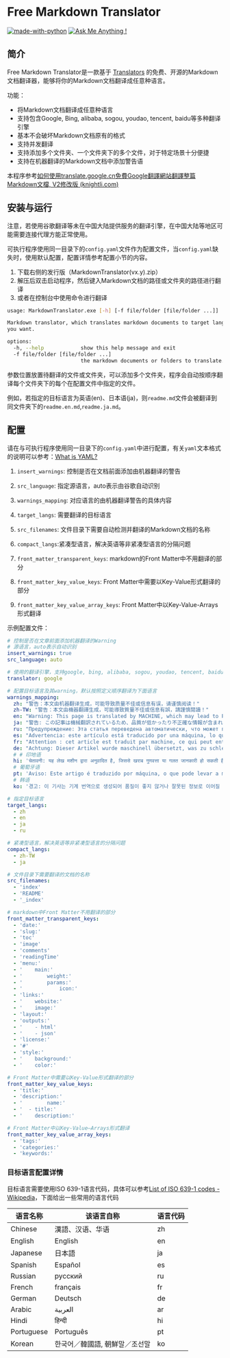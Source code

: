 # Free Markdown Translator

[![made-with-python](https://img.shields.io/badge/Made%20with-Python-1f425f.svg)](https://www.python.org/)
[![Ask Me Anything !](https://img.shields.io/badge/Ask%20me-anything-1abc9c.svg)](https://GitHub.com/Naereen/ama)

## 简介

Free Markdown Translator是一款基于 [Translators](https://github.com/UlionTse/translators) 的免费、开源的Markdown文档翻译器，能够将你的Markdown文档翻译成任意种语言。

功能：

- 将Markdown文档翻译成任意种语言
- 支持包含Google, Bing, alibaba, sogou, youdao, tencent, baidu等多种翻译引擎
- 基本不会破坏Markdown文档原有的格式
- 支持并发翻译
- 支持添加多个文件夹、一个文件夹下的多个文件，对于特定场景十分便捷
- 支持在机器翻译的Markdown文档中添加警告语

本程序参考[如何使用translate.google.cn免費Google翻譯網站翻譯整篇Markdown文檔, V2修改版 (knightli.com)](https://www.knightli.com/zh-tw/2022/04/24/免費-google-翻譯-整篇-markdown-文檔-修改版/)

## 安装与运行

注意，若使用谷歌翻译等未在中国大陆提供服务的翻译引擎，在中国大陆等地区可能需要连接代理方能正常使用。

可执行程序使用同一目录下的`config.yaml`文件作为配置文件，当`config.yaml`缺失时，使用默认配置，配置详情参考配置小节的内容。

1. 下载右侧的发行版（MarkdownTranslator(vx.y).zip）
2. 解压后双击启动程序，然后键入Markdown文档的路径或文件夹的路径进行翻译
3. 或者在控制台中使用命令进行翻译

```bash
usage: MarkdownTranslator.exe [-h] [-f file/folder [file/folder ...]]

Markdown translator, which translates markdown documents to target languages
you want.

options:
  -h, --help            show this help message and exit
  -f file/folder [file/folder ...]
                        the markdown documents or folders to translate.
```

参数位置放置待翻译的文件或文件夹，可以添加多个文件夹，程序会自动按顺序翻译每个文件夹下的每个在配置文件中指定的文件。

例如，若指定的目标语言为英语(en)、日本语(ja)，则`readme.md`文件会被翻译到同文件夹下的`readme.en.md`,`readme.ja.md`。

## 配置

请在与可执行程序使用同一目录下的`config.yaml`中进行配置，有关`yaml`文本格式的说明可以参考：[What is YAML? ](https://www.redhat.com/en/topics/automation/what-is-yaml)

1. `insert_warnings`: 控制是否在文档前面添加由机器翻译的警告

2. `src_language`: 指定源语言，auto表示由谷歌自动识别

3. `warnings_mapping`: 对应语言的由机器翻译警告的具体内容

4. `target_langs`: 需要翻译的目标语言

5. `src_filenames`: 文件目录下需要自动检测并翻译的Markdown文档的名称

6. `compact_langs`:紧凑型语言，解决英语等非紧凑型语言的分隔问题

7. `front_matter_transparent_keys`: markdown的Front Matter中不用翻译的部分

8. `front_matter_key_value_keys`: Front Matter中需要以Key-Value形式翻译的部分

9. `front_matter_key_value_array_keys`: Front Matter中以Key-Value-Arrays形式翻译

示例配置文件：

```yaml
# 控制是否在文章前面添加机器翻译的Warning
# 源语言，auto表示自动识别
insert_warnings: true
src_language: auto

# 使用的翻译引擎，支持google, bing, alibaba, sogou, youdao, tencent, baidu等翻译引擎
translator: google

# 配置目标语言及其warning，默认按照定义顺序翻译为下面语言
warnings_mapping:
  zh: "警告：本文由机器翻译生成，可能导致质量不佳或信息有误，请谨慎阅读！"
  zh-TW: "警告：本文由機器翻譯生成，可能導致質量不佳或信息有誤，請謹慎閱讀！"
  en: "Warning: This page is translated by MACHINE, which may lead to POOR QUALITY or INCORRECT INFORMATION, please read with CAUTION!"
  ja: "警告: この記事は機械翻訳されているため、品質が低かったり不正確な情報が含まれる可能性があります。よくお読みください。"
  ru: "Предупреждение: Эта статья переведена автоматически, что может привести к некачественной или неверной информации, пожалуйста, внимательно прочитайте!"
  es: "Advertencia: este artículo está traducido por una máquina, lo que puede dar lugar a una mala calidad o información incorrecta. ¡Lea atentamente!"
  fr: "Attention : cet article est traduit par machine, ce qui peut entraîner une mauvaise qualité ou des informations incorrectes, veuillez lire attentivement !"
  de: "Achtung: Dieser Artikel wurde maschinell übersetzt, was zu schlechter Qualität oder falschen Informationen führen kann, bitte sorgfältig lesen!"
  # # 印地语
  hi: 'चेतावनी: यह लेख मशीन द्वारा अनुवादित है, जिससे खराब गुणवत्ता या गलत जानकारी हो सकती है, कृपया ध्यान से पढ़ें!'
  # 葡萄牙语
  pt: 'Aviso: Este artigo é traduzido por máquina, o que pode levar a má qualidade ou informações incorretas, leia com atenção!'
  # 韩语
  ko: '경고: 이 기사는 기계 번역으로 생성되어 품질이 좋지 않거나 잘못된 정보로 이어질 수 있으므로 주의 깊게 읽으십시오!'

# 指定目标语言
target_langs:
  - zh
  - en
  - ja
  - ru

# 紧凑型语言，解决英语等非紧凑型语言的分隔问题
compact_langs:
  - zh-TW
  - ja

# 文件目录下需要翻译的文档的名称
src_filenames:
  - 'index'
  - 'README'
  - '_index'

# markdown中Front Matter不用翻译的部分
front_matter_transparent_keys:
  - 'date:'
  - 'slug:'
  - 'toc'
  - 'image'
  - 'comments'
  - 'readingTime'
  - 'menu:'
  - '    main:'
  - '        weight:'
  - '        params:'
  - '            icon:'
  - 'links:'
  - '    website:'
  - '    image:'
  - 'layout:'
  - 'outputs:'
  - '    - html'
  - '    - json'
  - 'license:'
  - '#'
  - 'style:'
  - '    background:'
  - '    color:'

# Front Matter中需要以Key-Value形式翻译的部分
front_matter_key_value_keys:
  - 'title:'
  - 'description:'
  - '        name:'
  - '  - title:'
  - '    description:'

# Front Matter中以Key-Value—Arrays形式翻译
front_matter_key_value_array_keys:
  - 'tags:'
  - 'categories:'
  - 'keywords:'
```

### 目标语言配置详情

目标语言需要使用ISO 639-1语言代码，具体可以参考[List of ISO 639-1 codes - Wikipedia](https://en.wikipedia.org/wiki/List_of_ISO_639-1_codes)，下面给出一些常用的语言代码

| 语言名称   | 该语言自称                     | 语言代码 |
| ---------- | ------------------------------ | -------- |
| Chinese    | 漢語、汉语、华语               | zh       |
| English    | English                        | en       |
| Japanese   | 日本語                         | ja       |
| Spanish    | Español                        | es       |
| Russian    | русский                        | ru       |
| French     | français                       | fr       |
| German     | Deutsch                        | de       |
| Arabic     | العربية                        | ar       |
| Hindi      | हिन्दी                          | hi       |
| Portuguese | Português                      | pt       |
| Korean     | 한국어／韓國語, 朝鮮말／조선말 | ko       |

